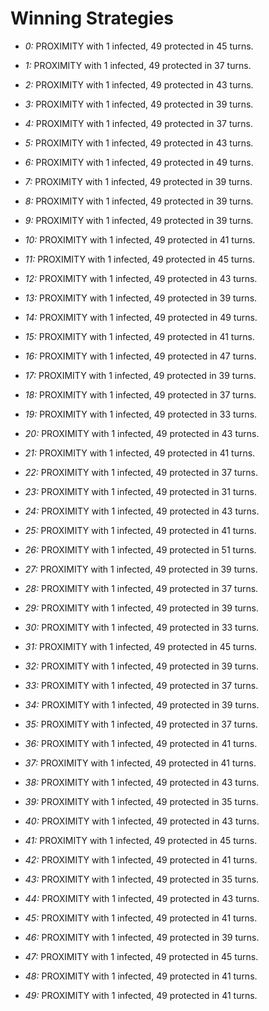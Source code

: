 # Winning Strategies

* _0:_ PROXIMITY with 1 infected, 49 protected in 45 turns.


* _1:_ PROXIMITY with 1 infected, 49 protected in 37 turns.


* _2:_ PROXIMITY with 1 infected, 49 protected in 43 turns.


* _3:_ PROXIMITY with 1 infected, 49 protected in 39 turns.


* _4:_ PROXIMITY with 1 infected, 49 protected in 37 turns.


* _5:_ PROXIMITY with 1 infected, 49 protected in 43 turns.


* _6:_ PROXIMITY with 1 infected, 49 protected in 49 turns.


* _7:_ PROXIMITY with 1 infected, 49 protected in 39 turns.


* _8:_ PROXIMITY with 1 infected, 49 protected in 39 turns.


* _9:_ PROXIMITY with 1 infected, 49 protected in 39 turns.


* _10:_ PROXIMITY with 1 infected, 49 protected in 41 turns.


* _11:_ PROXIMITY with 1 infected, 49 protected in 45 turns.


* _12:_ PROXIMITY with 1 infected, 49 protected in 43 turns.


* _13:_ PROXIMITY with 1 infected, 49 protected in 39 turns.


* _14:_ PROXIMITY with 1 infected, 49 protected in 49 turns.


* _15:_ PROXIMITY with 1 infected, 49 protected in 41 turns.


* _16:_ PROXIMITY with 1 infected, 49 protected in 47 turns.


* _17:_ PROXIMITY with 1 infected, 49 protected in 39 turns.


* _18:_ PROXIMITY with 1 infected, 49 protected in 37 turns.


* _19:_ PROXIMITY with 1 infected, 49 protected in 33 turns.


* _20:_ PROXIMITY with 1 infected, 49 protected in 43 turns.


* _21:_ PROXIMITY with 1 infected, 49 protected in 41 turns.


* _22:_ PROXIMITY with 1 infected, 49 protected in 37 turns.


* _23:_ PROXIMITY with 1 infected, 49 protected in 31 turns.


* _24:_ PROXIMITY with 1 infected, 49 protected in 43 turns.


* _25:_ PROXIMITY with 1 infected, 49 protected in 41 turns.


* _26:_ PROXIMITY with 1 infected, 49 protected in 51 turns.


* _27:_ PROXIMITY with 1 infected, 49 protected in 39 turns.


* _28:_ PROXIMITY with 1 infected, 49 protected in 37 turns.


* _29:_ PROXIMITY with 1 infected, 49 protected in 39 turns.


* _30:_ PROXIMITY with 1 infected, 49 protected in 33 turns.


* _31:_ PROXIMITY with 1 infected, 49 protected in 45 turns.


* _32:_ PROXIMITY with 1 infected, 49 protected in 39 turns.


* _33:_ PROXIMITY with 1 infected, 49 protected in 37 turns.


* _34:_ PROXIMITY with 1 infected, 49 protected in 39 turns.


* _35:_ PROXIMITY with 1 infected, 49 protected in 37 turns.


* _36:_ PROXIMITY with 1 infected, 49 protected in 41 turns.


* _37:_ PROXIMITY with 1 infected, 49 protected in 41 turns.


* _38:_ PROXIMITY with 1 infected, 49 protected in 43 turns.


* _39:_ PROXIMITY with 1 infected, 49 protected in 35 turns.


* _40:_ PROXIMITY with 1 infected, 49 protected in 43 turns.


* _41:_ PROXIMITY with 1 infected, 49 protected in 45 turns.


* _42:_ PROXIMITY with 1 infected, 49 protected in 41 turns.


* _43:_ PROXIMITY with 1 infected, 49 protected in 35 turns.


* _44:_ PROXIMITY with 1 infected, 49 protected in 43 turns.


* _45:_ PROXIMITY with 1 infected, 49 protected in 41 turns.


* _46:_ PROXIMITY with 1 infected, 49 protected in 39 turns.


* _47:_ PROXIMITY with 1 infected, 49 protected in 45 turns.


* _48:_ PROXIMITY with 1 infected, 49 protected in 41 turns.


* _49:_ PROXIMITY with 1 infected, 49 protected in 41 turns.


